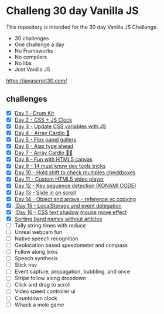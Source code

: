 # Challeng 30 day Vanilla JS

This repository is intended for the 30 day Vanilla JS Challenge.

- 30 challenges
- One challenge a day
- No Frameworks
- No compilers
- No libs
- Just Vanilla JS

https://javascript30.com/

<h2> challenges </h2>

- [x] <a href="https://github.com/andyantunes/JavaScript30/tree/master/Day%201%20-%20Drum%20Kit">Day 1 - Drum Kit</a>
- [x] <a href="https://github.com/andyantunes/JavaScript30/tree/master/Day%202%20-%20CSS%20%2B%20JS%20Clock">Day 2 - CSS + JS Clock</a>
- [x] <a href="https://github.com/andyantunes/JavaScript30/tree/master/Day%203%20-%20Update%20CSS%20variables%20with%20JS">Day 3 - Update CSS variables with JS</a>
- [x] <a href="https://github.com/andyantunes/JavaScript30/tree/master/Day%204%20-%20Array%20Cardio%20Day%201">Day 4 - Array Cardio 💪</a>
- [x] <a href="https://github.com/andyantunes/JavaScript30/tree/master/Day%205%20-%20Flex%20Panels%20Image%20Gallery">Day 5 - Flex panel gallery</a>
- [x] <a href="https://github.com/andyantunes/JavaScript30/tree/master/Day%206%20-%20Ajax%20Type%20Ahead">Day 6 - Ajax type ahead</a>
- [x] <a href="https://github.com/andyantunes/JavaScript30/tree/master/Day%207%20-%20Array%20CArdio%20Day%202">Day 7 - Array Cardio 💪💪</a>
- [x] <a href="https://github.com/andyantunes/JavaScript30/tree/master/Day%208%20-%20Fun%20with%20HTML5%20Canvas">Day 8 - Fun with HTML5 canvas</a>
- [x] <a href="https://github.com/andyantunes/JavaScript30/tree/master/Day%209%20-%2014%20Must%20Know%20Dev%20Tools%20Tricks">Day 9 - 14 must know dev tools tricks</a>
- [x] <a href="https://github.com/andyantunes/JavaScript30/tree/master/Day%2010%20-%20Hold%20Shift%20and%20Check%20Checkboxes">Day 10 - Hold shift to check multiples checkboxes</a>
- [x] <a href="https://github.com/andyantunes/JavaScript30/tree/master/Day%2011%20-%20Custom%20HTML5%20Video%20Player">Day 11 - Custom HTML5 video player</a>
- [x] <a href="https://github.com/andyantunes/JavaScript30/tree/master/Day%2012%20-%20Key%20Sequence%20Detection%20(KONAMI%20CODE)">Day 12 - Key sequence detection (KONAMI CODE)</a>
- [x] <a href="https://github.com/andyantunes/JavaScript30/tree/master/Day%2013%20-%20Slide%20In%20on%20Scroll">Day 13 - Slide in on scroll</a>
- [x] <a href="https://github.com/andyantunes/JavaScript30/tree/master/Day%2014%20-%20Object%20and%20Arrays%20-%20Reference%20VS%20Copy">Day 14 - Object and arrays - reference vc copying</a>
- [x] <a href="https://github.com/andyantunes/JavaScript30/tree/master/Day%2015%20-%20LocalStorage"> Day 15 - LocalStorage and event delegation</a>
- [x] <a href="https://github.com/andyantunes/JavaScript30/tree/master/Day%2016%20-%20Mouse%20Move%20Shadow"> Day 16 - CSS text shadow mouse move effect</a>
- [x] <a href="https://github.com/andyantunes/JavaScript30/tree/master/day%2017%20-%20Sort%20Without%20Articles">Sorting band names without articles</a>
- [ ] Tally string times with reduce
- [ ] Unreal webcam fun
- [ ] Native speech recognition
- [ ] Geolocation based speedometer and compass
- [ ] Follow along links
- [ ] Speech synthesis
- [ ] Stick nav
- [ ] Event capture, propagation, bubbling, and once
- [ ] Stripe follow along dropdown
- [ ] Click and drag to scroll
- [ ] Video speed controller ui
- [ ] Countdown clock
- [ ] Whack a mole game
